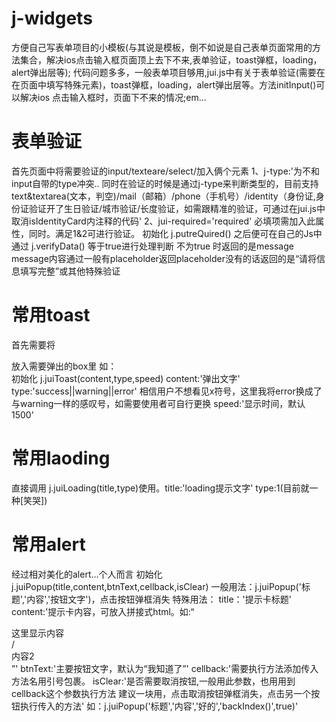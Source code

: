 # j-widgets
方便自己写表单项目的小模板(与其说是模板，倒不如说是自己表单页面常用的方法集合，解决ios点击输入框页面顶上去下不来,表单验证，toast弹框，loading，alert弹出层等);
代码问题多多，一般表单项目够用,jui.js中有关于表单验证(需要在在页面中填写特殊元素)，toast弹框，loading，alert弹出层等。方法initInput()可以解决ios 点击输入框时，页面下不来的情况;em...
# 表单验证
首先页面中将需要验证的input/texteare/select/加入俩个元素 
1、j-type:'为不和input自带的type冲突.. 同时在验证的时候是通过j-type来判断类型的，目前支持text&textarea(文本，判空)/mail（邮箱）/phone（手机号）/identity（身份证,身份证验证开了生日验证/城市验证/长度验证，如需跟精准的验证，可通过在jui.js中取消isIdentityCard内注释的代码'
2、jui-required='required' 必填项需加入此属性，同时。满足1&2可进行验证。
初始化 j.putreQuired() 之后便可在自己的Js中通过 j.verifyData() 等于true进行处理判断 不为true 时返回的是message message内容通过一般有placeholder返回placeholder没有的话返回的是“请将信息填写完整”或其他特殊验证
# 常用toast
首先需要将<div id='toast-panel'></div>放入需要弹出的box里 如：<div class='index-page'><div id='toast-panel'></div></div>
初始化 j.juiToast(content,type,speed) content:'弹出文字' type:'success||warning||error' 相信用户不想看见x符号，这里我将error换成了与warning一样的感叹号，如需要使用者可自行更换 speed:'显示时间，默认1500'
# 常用laoding
直接调用 j.juiLoading(title,type)使用。title:'loading提示文字' type:1(目前就一种[笑哭])
# 常用alert
经过相对美化的alert...个人而言 
初始化 j.juiPopup(title,content,btnText,cellback,isClear)
一般用法：j.juiPopup('标题','内容','按钮文字')，点击按钮弹框消失
特殊用法：
title：'提示卡标题'
content:'提示卡内容，可放入拼接式html。如:“<div>这里显示内容</div>/<div>内容2</div>”'
btnText:'主要按钮文字，默认为“我知道了”'
cellback:'需要执行方法添加传入方法名用引号包裹。
isClear:'是否需要取消按钮,一般用此参数，也用用到cellback这个参数执行方法 建议一块用，点击取消按钮弹框消失，点击另一个按钮执行传入的方法'
如：j.juiPopup('标题','内容','好的','backIndex()',true)'

